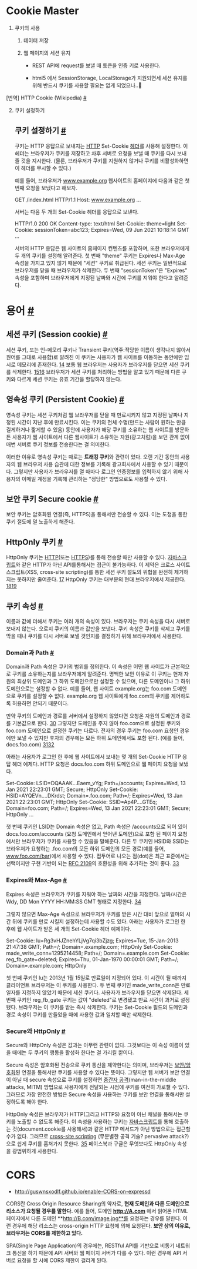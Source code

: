 # Cookie Master 



1. 쿠키의 사용

   1. 데이터 저장

   2. 웹 페이지의 세션 유지 

      - REST API에 request를 보낼 때 토큰을 인증 키로 사용한다.

      - html5 에서 SessionStorage, LocalStorage가 지원되면세 세션 유지를 위해 반드시 쿠키를 사용할 필요는 없게 되었으나..🐙











[번역] HTTP Cookie (Wikipedia) [#](http://wiki-camp.appspot.com/[번역]_HTTP_Cookie_(Wikipedia)?rev=2#top)



2. 쿠키 설정하기

   ## 쿠키 설정하기 [#](http://wiki-camp.appspot.com/[번역]_HTTP_Cookie_(Wikipedia)?rev=2#h_c52fc3bc5e869ceea67193cbfe4a55fa)

   쿠키는 HTTP 응답으로 보내지는 [HTTP](http://en.wikipedia.org/wiki/HTTP) Set-Cookie [헤더](http://en.wikipedia.org/wiki/HTTP_header)를 사용해 설정한다. 이 헤더는 브라우저가 쿠키를 저장하고 차후 서버로 요청을 보낼 때 쿠키를 다시 보내줄 것을 지시한다. (물론, 브라우저가 쿠키를 지원하지 않거나 쿠키를 비활성화하면 이 헤더를 무시할 수 있다.)

   예를 들어, 브라우저가 www.example.org 웹사이트의 홈페이지에 다음과 같은 첫 번째 요청을 보냈다고 해보자.

   GET /index.html HTTP/1.1 Host: www.example.org ...

   서버는 다음 두 개의 Set-Cookie 헤더를 응답으로 보낸다.

   HTTP/1.0 200 OK Content-type: text/html Set-Cookie: theme=light Set-Cookie: sessionToken=abc123; Expires=Wed, 09 Jun 2021 10:18:14 GMT ...

   서버의 HTTP 응답은 웹 사이트의 홈페이지 컨텐츠를 포함하며, 또한 브라우저에게 두 개의 쿠키를 설정해 알려준다. 첫 번째 "theme" 쿠키는 Expires나 Max-Age 속성을 가지고 있지 않기 때문에 "세션" 쿠키로 취급된다. 세션 쿠키는 일반적으로 브라우저를 닫을 때 브라우저가 삭제한다. 두 번째 "sessionToken"은 "Expires" 속성을 포함하며 브라우저에게 지정된 날짜와 시간에 쿠키를 지워야 한다고 알려준다.

# 용어 [#](http://wiki-camp.appspot.com/[번역]_HTTP_Cookie_(Wikipedia)?rev=2#h_d30078bc15dc4b26d6285eab4dec613d)

## 세션 쿠키 (Session cookie) [#](http://wiki-camp.appspot.com/[번역]_HTTP_Cookie_(Wikipedia)?rev=2#h_ac2c7f786d017a65c2cd96572d91966c)

세션 쿠키, 또는 인-메모리 쿠키나 Transient 쿠키(역주:적당한 이름이 생각나지 않아서 원어를 그대로 사용함)로 알려진 이 쿠키는 사용자가 웹 사이트를 이동하는 동안에만 임시로 메모리에 존재한다. [14](http://en.wikipedia.org/wiki/HTTP_cookie#cite_note-mscookie-14) 보통 웹 브라우저는 사용자가 브라우저를 닫으면 세션 쿠키를 삭제한다. [15](http://en.wikipedia.org/wiki/HTTP_cookie#cite_note-15)[16](http://en.wikipedia.org/wiki/HTTP_cookie#cite_note-16) 브라우저가 세션 쿠키를 처리하는 방법을 알고 있기 때문에 다른 쿠키와 다르게 세션 쿠키는 유효 기간을 할당하지 않는다.

## 영속성 쿠키 (Persistent Cookie) [#](http://wiki-camp.appspot.com/[번역]_HTTP_Cookie_(Wikipedia)?rev=2#h_82a3d099e2240fe6af2aa1d725b61294)

영속성 쿠키는 세션 쿠키처럼 웹 브라우저를 닫을 때 만료시키지 않고 지정된 날짜나 지정된 시간이 지난 후에 만료시킨다. 이는 쿠키의 전체 수명(만드는 사람이 원하는 만큼 길게하거나 짧게할 수 있음) 동안에 사용자가 해당 쿠키를 소유하는 웹 사이트를 방문하든 사용자가 웹 사이트에서 다른 웹사이트가 소유하는 자원(광고처럼)을 보던 관계 없이 매번 서버로 쿠키 정보를 전송한다는 걸 의미한다.

이러한 이유로 영속성 쿠키는 때로는 **트래킹 쿠키**와 관련이 있다. 오랜 기간 동안의 사용자의 웹 브라우저 사용 습관에 대한 정보를 기록해 광고회사에서 사용할 수 있기 때문이다. 그렇지만 사용자가 브라우저를 열 때마다 로그인 인증정보를 입력하지 않기 위해 사용자의 이메일 계정을 기록해 관리하는 "정당한" 방법으로도 사용할 수 있다.

## 보안 쿠키 Secure cookie [#](http://wiki-camp.appspot.com/[번역]_HTTP_Cookie_(Wikipedia)?rev=2#h_861c1a5d5106d8ef51db1b5e87deeb9c)

보안 쿠키는 암호화된 연결(즉, HTTPS)을 통해서만 전송할 수 있다. 이는 도청을 통한 쿠키 절도에 덜 노출하게 해준다.

## HttpOnly 쿠키 [#](http://wiki-camp.appspot.com/[번역]_HTTP_Cookie_(Wikipedia)?rev=2#h_f6775747f35a9a6ae3968373ecdd28ca)

HttpOnly 쿠키는 [HTTP](http://en.wikipedia.org/wiki/HTTP)(또는 [HTTPS](http://en.wikipedia.org/wiki/HTTP_Secure))를 통해 전송할 때만 사용할 수 있다. [자바스크립트](http://en.wikipedia.org/wiki/JavaScript)와 같은 HTTP가 아닌 API를통해서는 접근이 불가능하다. 이 제약은 크로스 사이트 스크립트(XSS, cross-site scripting)를 통한 세션 쿠키 절도의 위협을 완전히 제거하지는 못하지만 줄여준다. [17](http://en.wikipedia.org/wiki/HTTP_cookie#cite_note-httponlyprotection-17) HttpOnly 쿠키는 대부분의 현대 브라우저에서 제공한다. [18](http://en.wikipedia.org/wiki/HTTP_cookie#cite_note-httponlybrowsers-18)[19](http://en.wikipedia.org/wiki/HTTP_cookie#cite_note-httponlyrfc-19)









## 쿠키 속성 [#](http://wiki-camp.appspot.com/[번역]_HTTP_Cookie_(Wikipedia)?rev=2#h_b1522d9c4b9145189a8b1184225cbd0d)

이름과 값에 더해서 쿠키는 여러 개의 속성이 있다. 브라우저는 쿠키 속성을 다시 서버로 보내지 않는다. 오로지 쿠키의 이름과 값만을 보낸다. 쿠키 속성은 쿠키를 삭제고 쿠키를 막을 때나 쿠키를 다시 서버로 보낼 것인지를 결정하기 위해 브라우저에서 사용한다.

### Domain과 Path [#](http://wiki-camp.appspot.com/[번역]_HTTP_Cookie_(Wikipedia)?rev=2#h_54242d0faf9be85a652610f91530f968)

Domain과 Path 속성은 쿠키의 범위를 정의한다. 이 속성은 어떤 웹 사이트가 근본적으로 쿠키를 소유하는지를 브라우저에게 알려준다. 명백한 보안 이유로 이 쿠키는 현재 자원의 최상위 도메인과 그 하위 도메인으로만 설정할 수 있으며, 다른 도메인이나 그 하위 도메인으로는 설정할 수 없다. 예를 들어, 웹 사이트 example.org는 foo.com 도메인으로 쿠키를 설정할 수 없다. example.org 웹 사이트에게 foo.com의 쿠키를 제어하도록 허용하면 안되기 때문이다.

만약 쿠키의 도메인과 경로를 서버에서 설정하지 않았다면 요청온 자원의 도메인과 경로를 기본값으로 한다. [30](http://en.wikipedia.org/wiki/HTTP_cookie#cite_note-30) 그렇지만 도메인을 주지 않아 foo.com으로 설정된 쿠키와 foo.com 도메인으로 설정한 쿠키는 다르다. 전자의 경우 쿠키는 foo.com 요청인 경우에만 보낼 수 있지만 후자의 경우에는 모든 하위 도메인에서도 포함 된다. (예를 들어, docs.foo.com) [31](http://en.wikipedia.org/wiki/HTTP_cookie#cite_note-31)[32](http://en.wikipedia.org/wiki/HTTP_cookie#cite_note-32)

아래는 사용자가 로그인 한 후에 웹 사이트에서 보내는 몇 개의 Set-Cookie HTTP 응답 헤더 예제다. HTTP 요청은 docs.foo.com 하위 도메인으로 웹 페이지 요청을 보냈다.

Set-Cookie: LSID=DQAAAK…Eaem_vYg; Path=/accounts; Expires=Wed, 13 Jan 2021 22:23:01 GMT; Secure; HttpOnly Set-Cookie: HSID=AYQEVn….DKrdst; Domain=.foo.com; Path=/; Expires=Wed, 13 Jan 2021 22:23:01 GMT; HttpOnly Set-Cookie: SSID=Ap4P….GTEq; Domain=foo.com; Path=/; Expires=Wed, 13 Jan 2021 22:23:01 GMT; Secure; HttpOnly ...

첫 번째 쿠키인 LSID는 Domain 속성은 없고, Path 속성은 /accounts으로 되어 있어 docs.foo.com/accounts (요청 도메인에서 얻어낸 도메인)으로 포함 된 페이지 요청에서만 브라우저가 쿠키를 사용할 수 있음을 말해준다. 다른 두 쿠키인 HSID와 SSID는 브라우저가 요청하는 .foo.com의 모든 하위 도메인의 모든 경로(예를 들어, www.foo.com/bar)에서 사용할 수 있다. 접두어로 나오는 점(dot)은 최근 표준에서는 선택이지만 구현 기반이 되는 [RFC 2109](http://tools.ietf.org/html/rfc2109)의 호환성을 위해 추가하는 것이 좋다. [33](http://en.wikipedia.org/wiki/HTTP_cookie#cite_note-33)

### Expires와 Max-Age [#](http://wiki-camp.appspot.com/[번역]_HTTP_Cookie_(Wikipedia)?rev=2#h_61c763021b3e0b78952e8d81d13f3005)

Expires 속성은 브라우저가 쿠키를 지워야 하는 날짜와 시간을 지정한다. 날짜/시간은 Wdy, DD Mon YYYY HH:MM:SS GMT 형태로 지정한다. [34](http://en.wikipedia.org/wiki/HTTP_cookie#cite_note-34)

그렇지 않으면 Max-Age 속성으로 브라우저가 쿠키를 받은 시간 대비 앞으로 얼마의 시간 뒤에 쿠키를 만료 시킬지 설정하는데 사용할 수도 있다. 아래는 사용자가 로그인 한 후에 웹 사이트가 받은 세 개의 Set-Cookie 헤더 예제이다.

Set-Cookie: lu=Rg3vHJZnehYLjVg7qi3bZjzg; Expires=Tue, 15-Jan-2013 21:47:38 GMT; Path=/; Domain=.example.com; HttpOnly Set-Cookie: made_write_conn=1295214458; Path=/; Domain=.example.com Set-Cookie: reg_fb_gate=deleted; Expires=Thu, 01-Jan-1970 00:00:01 GMT; Path=/; Domain=.example.com; HttpOnly

첫 번째 쿠키인 lu는 2013년 1월 15일로 만료일이 지정되어 있다. 이 시간이 될 때까지 클라이언트 브라우저는 이 쿠키를 사용한다. 두 번째 쿠키인 made_write_conn은 만료 일자를 지정하지 않았기 때문에 세션 쿠키다. 사용자가 브라우저를 닫으면 삭제된다. 세 번째 쿠키인 reg_fb_gate 쿠키는 값이 "deleted"로 변경됐고 만료 시간이 과거로 설정됐다. 브라우저는 이 쿠키를 받는 즉시 삭제한다. 쿠키는 Set-Cookie 필드의 도메인과 경로 속성이 쿠키를 만들었을 때에 사용한 값과 일치할 때만 삭제한다.

### Secure와 HttpOnly [#](http://wiki-camp.appspot.com/[번역]_HTTP_Cookie_(Wikipedia)?rev=2#h_6c99c9842035927ec8ca910069c585dd)

Secure와 HttpOnly 속성은 값과는 아무런 관련이 없다. 그것보다는 이 속성 이름이 있을 때에는 두 쿠키의 행동을 활성화 한다는 걸 가리킬 뿐이다.

Secure 속성은 암호화된 전송으로 쿠키 통신을 제약한다는 의미며, 브라우저는 [보안/암호화](http://en.wikipedia.org/wiki/Https)된 연결을 통해서만 쿠키를 사용할 수 있다는 뜻이다. 그렇지만 웹 서버가 보안 연결이 아닐 때 secure 속성으로 쿠키를 설정하면 [중간자 공격](http://en.wikipedia.org/wiki/Man-in-the-middle_attack)(man-in-the-middle attacks, MITM) 방법으로 사용자에게 전달되는 시점에 쿠키를 여전히 가로챌 수 있다. 그러므로 가장 안전한 방법은 Secure 속성을 사용하는 쿠키를 보안 연결을 통해서만 설정하도록 해야 한다.

HttpOnly 속성은 브라우저가 HTTP(그리고 HTTPS) 요청이 아닌 채널을 통해서는 쿠키를 노출할 수 없도록 해준다. 이 속성을 사용하는 쿠키는 [자바스크립트](http://en.wikipedia.org/wiki/JavaScript)를 통해 호출하는 것(document.cookie를 사용해서)과 같은 HTTP 메서드가 아닌 방법으로는 접근할 수가 없다. 그러므로 [cross-site scripting](http://en.wikipedia.org/wiki/Cross-site_scripting) (무분별한 공격 기술? pervasive attack?)으로 쉽게 쿠키를 훔쳐가지 못한다. [35](http://en.wikipedia.org/wiki/HTTP_cookie#cite_note-Symantec-2007-2nd-exec-35) 페이스북과 구글은 무엇보다도 HttpOnly 속성을 광범위하게 사용한다.









# CORS 

- http://guswnsxodlf.github.io/enable-CORS-on-expressd

CORS란 Cross Origin Resource Sharing의 약자로, **현재 도메인과 다른 도메인으로 리소스가 요청될 경우를 말한다.** 예를 들어, 도메인 **http://A.com** 에서 읽어온 HTML페이지에서 다른 도메인 **http://B.com/image.jpg**를 요청하는 경우를 말한다. 이런 경우에 해당 리소스는 cross-origin HTTP 요청에 의해 요청된다. **보안 상의 이유로, 브라우저는 CORS를 제한하고 있다.**

 SPA(Single Page Application)의 경우에는, RESTful API를 기반으로 비동기 네트워크 통신을 하기 때문에 API 서버와 웹 페이지 서버가 다를 수 있다. 이런 경우에 API 서버로 요청을 할 시에 CORS 제한이 걸리게 된다.

